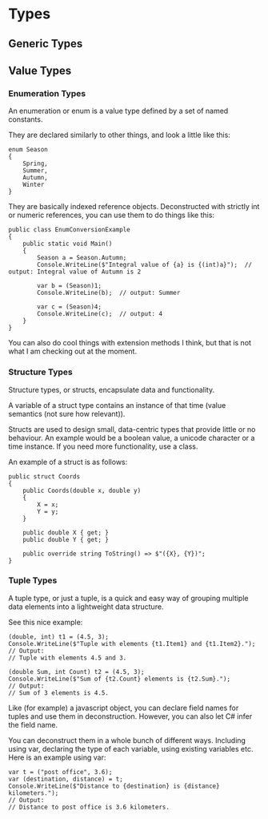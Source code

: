 # Types


## Generic Types


## Value Types

### Enumeration Types

An enumeration or enum is a value type defined by a set of named constants. 

They are declared similarly to other things, and look a little like this:

```
enum Season
{
    Spring,
    Summer,
    Autumn,
    Winter
}
```

They are basically indexed reference objects. Deconstructed with strictly int or numeric references, you can use them to do things like this:

```
public class EnumConversionExample
{
    public static void Main()
    {
        Season a = Season.Autumn;
        Console.WriteLine($"Integral value of {a} is {(int)a}");  // output: Integral value of Autumn is 2

        var b = (Season)1;
        Console.WriteLine(b);  // output: Summer

        var c = (Season)4;
        Console.WriteLine(c);  // output: 4
    }
}
```


You can also do cool things with extension methods I think, but that is not what I am checking out at the moment.


### Structure Types

Structure types, or structs, encapsulate data and functionality. 

A variable of a struct type contains an instance of that time (value semantics (not sure how relevant)).

Structs are used to design small, data-centric types that provide little or no behaviour. An example would be a boolean value, a unicode character or a time instance. If you need more functionality, use a class.

An example of a struct is as follows:

```
public struct Coords
{
    public Coords(double x, double y)
    {
        X = x;
        Y = y;
    }

    public double X { get; }
    public double Y { get; }

    public override string ToString() => $"({X}, {Y})";
}
```


### Tuple Types

A tuple type, or just a tuple, is a quick and easy way of grouping multiple data elements into a lightweight data structure.

See this nice example:

```
(double, int) t1 = (4.5, 3);
Console.WriteLine($"Tuple with elements {t1.Item1} and {t1.Item2}.");
// Output:
// Tuple with elements 4.5 and 3.

(double Sum, int Count) t2 = (4.5, 3);
Console.WriteLine($"Sum of {t2.Count} elements is {t2.Sum}.");
// Output:
// Sum of 3 elements is 4.5.
```


Like (for example) a javascript object, you can declare field names for tuples and use them in deconstruction. However, you can also let C# infer the field name.

You can deconstruct them in a whole bunch of different ways. Including using var, declaring the type of each variable, using existing variables etc. Here is an example using var:

```
var t = ("post office", 3.6);
var (destination, distance) = t;
Console.WriteLine($"Distance to {destination} is {distance} kilometers.");
// Output:
// Distance to post office is 3.6 kilometers.
```
